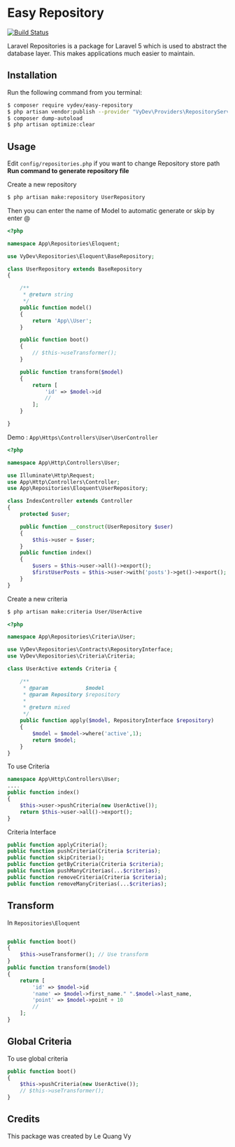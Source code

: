 # Easy Repository

[![Build Status](https://travis-ci.org/Juniorsz/easy-repository.svg?branch=master)](https://travis-ci.org/joemccann/dillinger)

Laravel Repositories is a package for Laravel 5 which is used to abstract the database layer. This makes applications much easier to maintain.

## Installation

Run the following command from you terminal:


 ```bash
$ composer require vydev/easy-repository
$ php artisan vendor:publish --provider "VyDev\Providers\RepositoryServiceProvider"
$ composer dump-autoload
$ php artisan optimize:clear
 ```
 
 ## Usage
Edit ```config/repositories.php``` if you want to change Repository store path
**Run command to generate repository file**

Create a new repository
```sh
$ php artisan make:repository UserRepository
```
Then you can enter the name of Model to automatic generate or skip by enter @

```php
<?php 

namespace App\Repositories\Eloquent;

use VyDev\Repositories\Eloquent\BaseRepository;

class UserRepository extends BaseRepository
{

    /**
     * @return string
     */
    public function model()
    {
        return 'App\\User';
    }

    public function boot()
    {
        // $this->useTransformer();
    }

    public function transform($model)
    {
        return [
            'id' => $model->id
            //
        ];
    }

}
```

Demo : ```App\Https\Controllers\User\UserController```

```php
<?php

namespace App\Http\Controllers\User;

use Illuminate\Http\Request;
use App\Http\Controllers\Controller;
use App\Repositories\Eloquent\UserRepository;

class IndexController extends Controller
{
    protected $user;

    public function __construct(UserRepository $user)
    {
        $this->user = $user;
    }
    public function index()
    {
        $users = $this->user->all()->export();
        $firstUserPosts = $this->user->with('posts')->get()->export();
    }
}
```

Create a new criteria
```sh
$ php artisan make:criteria User/UserActive
```

```php
<?php 

namespace App\Repositories\Criteria\User;

use VyDev\Repositories\Contracts\RepositoryInterface;
use VyDev\Repositories\Criteria\Criteria;

class UserActive extends Criteria {

    /**
     * @param            $model
     * @param Repository $repository
     *
     * @return mixed
     */
    public function apply($model, RepositoryInterface $repository)
    {
        $model = $model->where('active',1);
        return $model;
    }
}
```

To use Criteria

```php
namespace App\Http\Controllers\User;
....
public function index()
{
    $this->user->pushCriteria(new UserActive());
    return $this->user->all()->export();
}
```
Criteria Interface
```php
public function applyCriteria();
public function pushCriteria(Criteria $criteria);
public function skipCriteria();
public function getByCriteria(Criteria $criteria);
public function pushManyCriterias(...$criterias);
public function removeCriteria(Criteria $criteria);
public function removeManyCriterias(...$criterias);
```

## Transform

In ```Repositories\Eloquent```
```php

public function boot()
{
    $this->useTransformer(); // Use transform
}
public function transform($model)
{
    return [
        'id' => $model->id
        'name' => $model->first_name." ".$model->last_name,
        'point' => $model->point + 10
        //
    ];
}
```

## Global Criteria

To use global criteria 

```php
public function boot()
{
    $this->pushCriteria(new UserActive());
    // $this->useTransformer();
}
```

## Credits

This package was created by Le Quang Vy 
 

